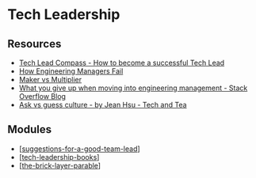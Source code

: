 Tech Leadership
===

Resources
---

- [Tech Lead Compass - How to become a successful Tech Lead][1]
- [How Engineering Managers Fail][2]
- [Maker vs Multiplier][3]
- [What you give up when moving into engineering management - Stack Overflow Blog][4]
- [Ask vs guess culture - by Jean Hsu - Tech and Tea][5]

<!-- Links -->
[1]: https://techleadcompass.com/
[2]: https://www.patkua.com/blog/how-engineering-managers-fail/
[3]: https://www.patkua.com/blog/maker-vs-multiplier/
[4]: https://stackoverflow.blog/2022/02/23/what-you-give-up-when-moving-into-engineering-management/
[5]: https://jeanhsu.substack.com/p/ask-vs-guess-culture

<!-- Links end -->


Modules
---

- [[suggestions-for-a-good-team-lead]]
- [[tech-leadership-books]]
- [[the-brick-layer-parable]]

[//begin]: # "Autogenerated link references for markdown compatibility"
[suggestions-for-a-good-team-lead]: suggestions-for-a-good-team-lead.md "Suggestions for a Good Team Lead"
[tech-leadership-books]: tech-leadership-books/tech-leadership-books.md "Tech Leadership Books"
[the-brick-layer-parable]: the-brick-layer-parable.md "The Brick Layer Parable"
[//end]: # "Autogenerated link references"
